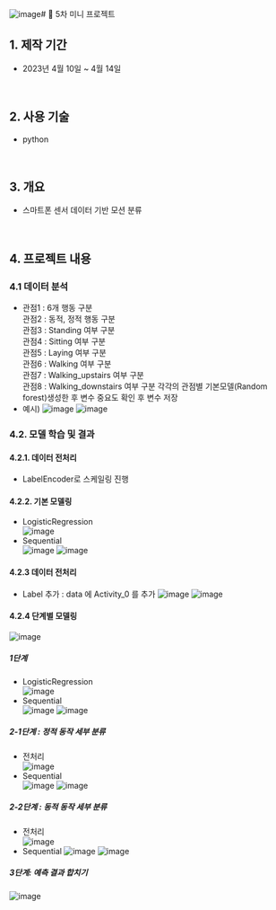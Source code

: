 ![image](https://github.com/9eun/aivle3th/assets/113655865/e383415b-d098-409e-ba32-2c2f84a9edd8)# :pushpin: 5차 미니 프로젝트
</br>

## 1. 제작 기간 
- 2023년 4월 10일 ~ 4월 14일

</br>

## 2. 사용 기술
- python

</br>

## 3. 개요
- 스마트폰 센서 데이터 기반 모션 분류     

</br>

## 4. 프로젝트 내용

### 4.1 데이터 분석
- 관점1 : 6개 행동 구분                 
관점2 : 동적, 정적 행동 구분              
관점3 : Standing 여부 구분             
관점4 : Sitting 여부 구분             
관점5 : Laying 여부 구분              
관점6 : Walking 여부 구분              
관점7 : Walking_upstairs 여부 구분             
관점8 : Walking_downstairs 여부 구분
각각의 관점별 기본모델(Random forest)생성한 후 변수 중요도 확인 후 변수 저장
- 예시)
![image](https://github.com/9eun/aivle3th/assets/113655865/37c7f5c2-f4a7-487d-b5ce-cb29c0374831)
![image](https://github.com/9eun/aivle3th/assets/113655865/c867c9e6-463d-48ae-b655-1dae4ed57350)

### 4.2. 모델 학습 및 결과
#### 4.2.1. 데이터 전처리
- LabelEncoder로 스케일링 진행
#### 4.2.2. 기본 모델링
- LogisticRegression         
  ![image](https://github.com/9eun/aivle3th/assets/113655865/fefefb39-bed6-4819-a00a-2f399d87f1fb)
- Sequential     
  ![image](https://github.com/9eun/aivle3th/assets/113655865/8b99eef7-e0e7-4adf-9cc8-4fe882384422)
  ![image](https://github.com/9eun/aivle3th/assets/113655865/aabacc02-7eb4-4cee-9297-a7d3fb82bbb5)

#### 4.2.3 데이터 전처리
- Label 추가 : data 에 Activity_0 를 추가
 ![image](https://github.com/9eun/aivle3th/assets/113655865/2d029195-f488-4a6e-b3b2-767eb55931ab)
![image](https://github.com/9eun/aivle3th/assets/113655865/c1b8fe32-36a1-4183-80ec-a017ca5541e8)

#### 4.2.4 단계별 모델링
![image](https://github.com/9eun/aivle3th/assets/113655865/7545f7fd-66a4-4c5d-978a-8db0e1218489)
##### 1단계
- LogisticRegression              
![image](https://github.com/9eun/aivle3th/assets/113655865/23f512d1-5781-4130-9cc8-5f2be7e5a2cf)
- Sequential                   
![image](https://github.com/9eun/aivle3th/assets/113655865/9d15c215-c8cd-4ba9-8f4d-38ef93269477)
![image](https://github.com/9eun/aivle3th/assets/113655865/fb43c733-f1d6-4002-b987-54654510c668)

##### 2-1단계 : 정적 동작 세부 분류
- 전처리             
![image](https://github.com/9eun/aivle3th/assets/113655865/b6d59354-11c3-487e-8858-426f730b54cd)
- Sequential                         
![image](https://github.com/9eun/aivle3th/assets/113655865/bdd9dd97-0769-425d-9c89-ad3070d77dca)
![image](https://github.com/9eun/aivle3th/assets/113655865/eb94a8c9-3074-4e54-a30a-09f8e507ed00)

##### 2-2단계 : 동적 동작 세부 분류
- 전처리                  
![image](https://github.com/9eun/aivle3th/assets/113655865/4a7d696c-3d5f-4758-bc04-05149bcb1e13)
- Sequential
![image](https://github.com/9eun/aivle3th/assets/113655865/a9efdeb5-290f-4e47-925d-7d71e8fe7d3e)
![image](https://github.com/9eun/aivle3th/assets/113655865/587806a9-7556-40ec-b803-45223db34756)

##### 3단계: 예측 결과 합치기
![image](https://github.com/9eun/aivle3th/assets/113655865/e72a0760-5f9e-4986-9c4b-e8973b9bfa68)

</br>


